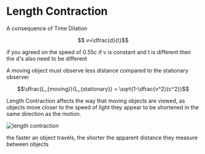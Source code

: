 # Length Contraction

A consequence of Time Dilation

$$ v=\dfrac{d}{t}$$

if you agreed on the speed of 0.55c if v is constant and t is different then the d's also need to be different

A moving object must observe less distance compared to the stationary observer

$$\dfrac{L_{moving}}{L_{stationary}} = \sqrt{1-\dfrac{v^2}{c^2}}$$

Length Contraction affects the way that moving objects are viewed, as objects move closer to the speed of light they appear to be shortened in the same direction as the motion.

![length contraction](https://opentextbc.ca/physicstestbook2/wp-content/uploads/sites/211/2017/10/Figure_29_03_03a.jpg)

the faster an object travels, the shorter the apparent distance they measure between objects
